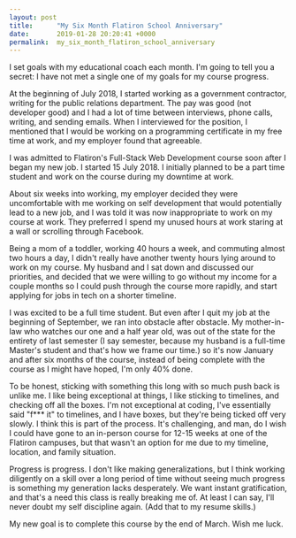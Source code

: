 ```yaml
---
layout: post
title:      "My Six Month Flatiron School Anniversary"
date:       2019-01-28 20:20:41 +0000
permalink:  my_six_month_flatiron_school_anniversary
---
```


I set goals with my educational coach each month. I'm going to tell you a secret: I have not met a single one of my goals for my course progress. 

At the beginning of July 2018, I started working as a government contractor, writing for the public relations department. The pay was good (not developer good) and I had a lot of time between interviews, phone calls, writing, and sending emails. When I interviewed for the position, I mentioned that I would be working on a programming certificate in my free time at work, and my employer found that agreeable. 

I was admitted to Flatiron's Full-Stack Web Development course soon after I began my new job. I started 15 July 2018. I initially planned to be a part time student and work on the course during my downtime at work.

About six weeks into working, my employer decided they were uncomfortable with me working on self development that would potentially lead to a new job, and I was told it was now inappropriate to work on my course at work. They preferred I spend my unused hours at work staring at a wall or scrolling through Facebook. 

Being a mom of a toddler, working 40 hours a week, and commuting almost two hours a day, I didn't really have another twenty hours lying around to work on my course. My husband and I sat down and discussed our priorities, and decided that we were willing to go without my income for a couple months so I could push through the course more rapidly, and start applying for jobs in tech on a shorter timeline.

I was excited to be a full time student. But even after I quit my job at the beginning of September, we ran into obstacle after obstacle. My mother-in-law who watches our one and a half year old, was out of the state for the entirety of last semester (I say semester, because my husband is a full-time Master's student and that's how we frame our time.) so it's now January and after six months of the course, instead of being complete with the course as I might have hoped, I'm only 40% done. 

To be honest, sticking with something this long with so much push back is unlike me. I like being exceptional at things, I like sticking to timelines, and checking off all the boxes. I'm not exceptional at coding, I've essentially said "f*** it" to timelines, and I have boxes, but they're being ticked off very slowly. I think this is part of the process. It's challenging, and man, do I wish I could have gone to an in-person course for 12-15 weeks at one of the Flatiron campuses, but that wasn't an option for me due to my timeline, location, and family situation. 

Progress is progress. I don't like making generalizations, but I think working diligently on a skill over a long period of time without seeing much progress is something my generation lacks desperately. We want instant gratification, and that's a need this class is really breaking me of. At least I can say, I'll never doubt my self discipline again. (Add that to my resume skills.) 

My new goal is to complete this course by the end of March. Wish me luck. 
